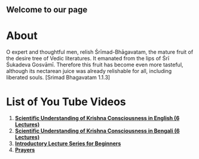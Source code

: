 ## Welcome to our page

# **About**

O expert and thoughtful men, relish Śrīmad-Bhāgavatam, the mature fruit of the desire tree of Vedic literatures. It emanated from the lips of Śrī Śukadeva Gosvāmī. Therefore this fruit has become even more tasteful, although its nectarean juice was already relishable for all, including liberated souls. [Srimad Bhagavatam 1.1.3]

# **List of You Tube Videos**

1. **[Scientific Understanding of Krishna Consciousness in English (6 Lectures)](https://nigamakalpataru.github.io/English_Lecures)**
2. **[Scientific Understanding of Krishna Consciousness in Bengali (6 Lectures)](https://nigamakalpataru.github.io/Bengali_Lectures)**
3. **[Introductory Lecture Series for Beginners](https://nigamakalpataru.github.io/Beginner_Lectures)**
4. **[Prayers](https://nigamakalpataru.github.io/Prayers)**
